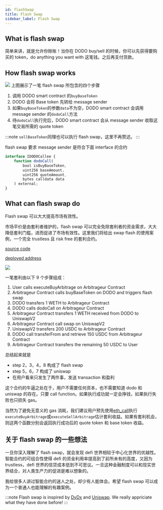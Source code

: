 ```yaml
---
id: flashSwap
title: Flash Swap
sidebar_label: Flash Swap
---
```


## What is flash swap

简单来讲，就是允许你赊账！当你在 DODO buy/sell 的时候，你可以先获得要购买的 token，do anything you want with 这笔钱。之后再支付货款。

## How flash swap works

![](https://dodoex.github.io/docs/img/dodo_flash_swap.jpeg)
上图展示了一笔 flash swap 所包含的四个步骤

1.  调用 DODO smart contract 的`buyBaseToken`
2.  DODO 会将 Base token 先转给 message sender
3.  如果`buyBaseToken`的参数`data`不为空，DODO smart contract 会调用 message sender 的`dodoCall`方法
4.  待`dodoCall`执行完后，DODO smart contract 会从 message sender 收取这笔交易所需的 quote token

:::note
`sellBaseToken`同理也可以执行 flash swap，这里不再赘述。
:::

flash swap 要求 message sender 是符合下面 interface 的合约

```javascript
interface IDODOCallee {
    function dodoCall(
        bool isBuyBaseToken,
        uint256 baseAmount,
        uint256 quoteAmount,
        bytes calldata data
    ) external;
}
```

## What can flash swap do

Flash swap 可以大大提高市场有效性。

市场平价是由套利者维护的，flash swap 可以完全免除套利者的资金需求，大大降低套利门槛，进而促进了市场有效性。这里我们将给出 swap flash 的使用案例，一个完全 trustless 且 risk free 的套利合约。

[source code](https://github.com/radar-bear/dodo-smart-contract/blob/master/contracts/helper/UniswapArbitrageur.sol)

[deployed address]()

![](https://dodoex.github.io/docs/img/dodo_one_click_arbitrage.jpeg)

一笔套利由以下 9 个步骤组成：

1.  User calls executeBuyArbitrage on Arbitrageur Contract
2.  Arbitrageur Contract calls buyBaseToken on DODO and triggers flash swap
3.  DODO transfers 1 WETH to Arbitrageur Contract
4.  DODO calls dodoCall on Arbitrageur Contract
5.  Arbitrageur Contract transfers 1 WETH received from DODO to UniswapV2
6.  Arbitrageur Contract call swap on UniswapV2
7.  UniswapV2 transfers 200 USDC to Arbitrageur Contract
8.  DODO call transferFrom and retrieve 150 USDC from Arbitrageur Contract
9.  Arbitrageur Contract transfers the remaining 50 USDC to User

总结起来就是

- step 2，3，4，8 构成了 flash swap
- step 5，6，7 构成了 uniswap
- 在用户看来只发生了两件事，发送 transaction 和盈利

这个合约的牛逼之处在于，用户不需要任何资本，也不需要知道 dodo 和 uniswap 的存在。只要 call function。如果执行成功就一定会挣钱，如果执行失败也只损失 gas。

当然为了避免无意义的 gas 消耗，我们建议用户预先使用[eth_call](https://infura.io/docs/ethereum/json-rpc/eth-call)执行`executeBuyArbitrage`或`executeSellArbitrage`估计套利收益。如果有套利机会，则这两个函数分别会返回执行成功后的 quote token 和 base token 收益。

## 关于 flash swap 的一些想法

一旦你深入理解了 flash swap，就会发现 defi 世界相较于中心化世界的优越性。智能合约的可组合性使得 defi 的资金利用率提高到了前所未有的高度，又因为 trustless，defi 世界的信贷成本低到不可思议。一旦这种金融制度可以和现实世界结合，对人类生产力的促进是难以想象的。

我给很多人讲过智能合约的迷人之处，却少有人能体会。希望 flash swap 可以成为一个普通人也能理解的有趣案例。

:::note
Flash swap is inspired by [DyDx](https://dydx.exchange/) and [Uniswap](https://uniswap.org/docs/v2/core-concepts/flash-swaps). We really appriciate what they have done before!
:::

